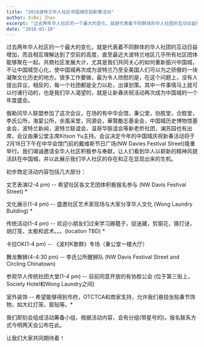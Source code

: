 ```yaml
---
title: "2018波特兰华人社区中国城庆祝新春活动"
author: XiBei Zhao
excerpt: "过去两年华人社区的一个最大的变化，就是代表着不同群体的华人社团的互动日益增加，而且相互理解达到了空前的高度，直至最近大波特兰地区几乎所有社区团体能够聚在一起，共商社区发展大计，尤其是我们共同关心的如何重新振兴中国城，不让中国城空心化，使中国城再次成为波特兰乃至全美国人们可以为之骄傲的一块凝聚文化历史的地方。很多工作要做，最为令人欣慰的是，在这个问题上，没有人提出异议，相反的，每一个社团都是全力以赴，出谋划策。其中一件事情马上就可以付诸行动的，也是我们华人渴望的，就是让新春庆祝活动再次成为中国城的一个年度盛会。"
date: "2018-01-10"
---
```


过去两年华人社区的一个最大的变化，就是代表着不同群体的华人社团的互动日益增加，而且相互理解达到了空前的高度，直至最近大波特兰地区几乎所有社区团体能够聚在一起，共商社区发展大计，尤其是我们共同关心的如何重新振兴中国城，不让中国城空心化，使中国城再次成为波特兰乃至全美国人们可以为之骄傲的一块凝聚文化历史的地方。很多工作要做，最为令人欣慰的是，在这个问题上，没有人提出异议，相反的，每一个社团都是全力以赴，出谋划策。其中一件事情马上就可以付诸行动的，也是我们华人渴望的，就是让新春庆祝活动再次成为中国城的一个年度盛会。

俄勒冈华人联盟参加了这次会议，在场的有中华会馆，秉公堂，协胜堂，合胜堂，李氏公所，海宴公所，余風采堂，同源会，華賢勵志基金会，中国城历史博物馆基金会，波特兰新闻，波特兰联谊会，温哥华联谊会等新老侨社团，澜苏园也有出席，会议由秉公堂主席Kitson Yu主持。会议决定今年的中国城庆祝新春活动将于2月18日下午在中华会馆门前的戴维斯节日广场(NW Davies Festival Street)隆重举行。我们竭诚邀请全华人社区积极参与奉献，让人们看到华人以崭新的精神风貌活跃在中国城，并以此展示我们华人社区的存在和正在显现出来的生机。

初步商定活动内容包括几大部分：

文艺表演(2-4 pm) -- 希望社区各文艺团体积极报名参与 (NW Davis Festival Street) *

文化展示(1-4 pm) -- 盛邀社区艺术家现场与大家分享华人文化 (Wong Laundry Building) *

传统活动(1-4 pm) -- 欢迎小朋友们过来学习踢毽子，捉迷藏，剪窗花，猜灯谜，胡灯笼，太极和武术。。。(location TBD) *

卡拉OK(1-4 pm) -- 《波村K歌群》专场（秉公堂一楼大厅）

舞龙舞狮(4-4:30 pm) -- 李氏公所醒狮队 (NW Davis Festival Street and Circling Chinatown)

参观华人传统社团大堂(1-4 pm) -- 目前同意开放的有协胜公会 (位于第三街上，Society Hotel和Wong Laundry之间)

室外装饰 -- 希望能够得到市府，OTCTCA和商家支持，允许我们悬挂张贴春节饰物，如大红灯笼，窗贴等。*

我们即刻会组成活动筹备小组，根据活动内容，会有分组(带星号的)。报名联系方式今明两天会公布在此。

让我们大家共同期待着！
